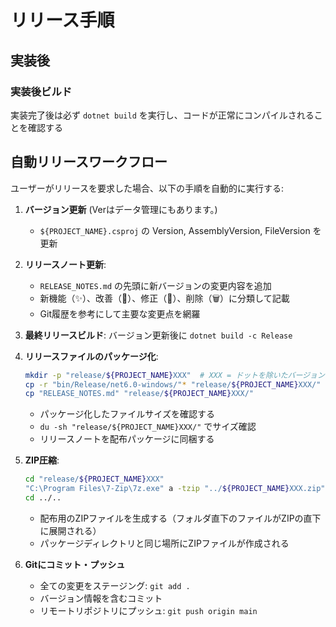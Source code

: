 # リリース手順

## 実装後

### 実装後ビルド

実装完了後は必ず `dotnet build` を実行し、コードが正常にコンパイルされることを確認する

## 自動リリースワークフロー

ユーザーがリリースを要求した場合、以下の手順を自動的に実行する:

1. **バージョン更新** (Verはデータ管理にもあります。)

   * `${PROJECT_NAME}.csproj` の Version, AssemblyVersion, FileVersion を更新

2. **リリースノート更新**:

   * `RELEASE_NOTES.md` の先頭に新バージョンの変更内容を追加
   * 新機能（✨）、改善（🔧）、修正（🐛）、削除（🗑️）に分類して記載
   * Git履歴を参考にして主要な変更点を網羅

3. **最終リリースビルド**: バージョン更新後に `dotnet build -c Release`

4. **リリースファイルのパッケージ化**:

   ```bash
   mkdir -p "release/${PROJECT_NAME}XXX"  # XXX = ドットを除いたバージョン番号
   cp -r "bin/Release/net6.0-windows/"* "release/${PROJECT_NAME}XXX/"
   cp "RELEASE_NOTES.md" "release/${PROJECT_NAME}XXX/"
   ```

   * パッケージ化したファイルサイズを確認する
   * `du -sh "release/${PROJECT_NAME}XXX/"` でサイズ確認
   * リリースノートを配布パッケージに同梱する

5. **ZIP圧縮**:

   ```bash
   cd "release/${PROJECT_NAME}XXX"
   "C:\Program Files\7-Zip\7z.exe" a -tzip "../${PROJECT_NAME}XXX.zip" *
   cd ../..
   ```

   * 配布用のZIPファイルを生成する（フォルダ直下のファイルがZIPの直下に展開される）
   * パッケージディレクトリと同じ場所にZIPファイルが作成される

6. **Gitにコミット・プッシュ**

   * 全ての変更をステージング: `git add .`
   * バージョン情報を含むコミット
   * リモートリポジトリにプッシュ: `git push origin main`

